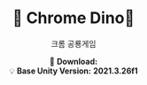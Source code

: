 <h1 align="center">🦖 <strong>Chrome Dino</strong>🦖</h1>

<p align="center">
  크롬 공룡게임 
</p>

<p align="center">
  📁 <strong>Download:</strong><a href=""></a><br>
  💡 <strong>Base Unity Version:</strong> <strong>2021.3.26f1</strong>
</p>
